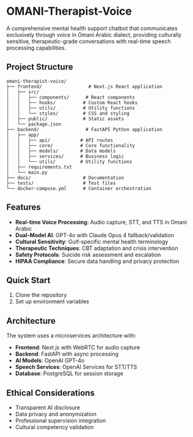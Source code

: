 # OMANI-Therapist-Voice

A comprehensive mental health support chatbot that communicates exclusively through voice in Omani Arabic dialect, providing culturally sensitive, therapeutic-grade conversations with real-time speech processing capabilities.

## Project Structure

```
omani-therapist-voice/
├── frontend/                 # Next.js React application
│   ├── src/
│   │   ├── components/      # React components
│   │   ├── hooks/          # Custom React hooks
│   │   ├── utils/          # Utility functions
│   │   └── styles/         # CSS and styling
│   ├── public/             # Static assets
│   └── package.json
├── backend/                 # FastAPI Python application
│   ├── app/
│   │   ├── api/           # API routes
│   │   ├── core/          # Core functionality
│   │   ├── models/        # Data models
│   │   ├── services/      # Business logic
│   │   └── utils/         # Utility functions
│   ├── requirements.txt
│   └── main.py
├── docs/                   # Documentation
├── tests/                  # Test files
└── docker-compose.yml      # Container orchestration
```

## Features

- **Real-time Voice Processing**: Audio capture, STT, and TTS in Omani Arabic
- **Dual-Model AI**: GPT-4o with Claude Opus 4 fallback/validation
- **Cultural Sensitivity**: Gulf-specific mental health terminology
- **Therapeutic Techniques**: CBT adaptation and crisis intervention
- **Safety Protocols**: Suicide risk assessment and escalation
- **HIPAA Compliance**: Secure data handling and privacy protection

## Quick Start

1. Clone the repository
2. Set up environment variables


## Architecture

The system uses a microservices architecture with:
- **Frontend**: Next.js with WebRTC for audio capture
- **Backend**: FastAPI with async processing
- **AI Models**: OpenAI GPT-4o
- **Speech Services**: OpenAI Services for STT/TTS
- **Database**: PostgreSQL for session storage

## Ethical Considerations

- Transparent AI disclosure
- Data privacy and anonymization
- Professional supervision integration
- Cultural competency validation
